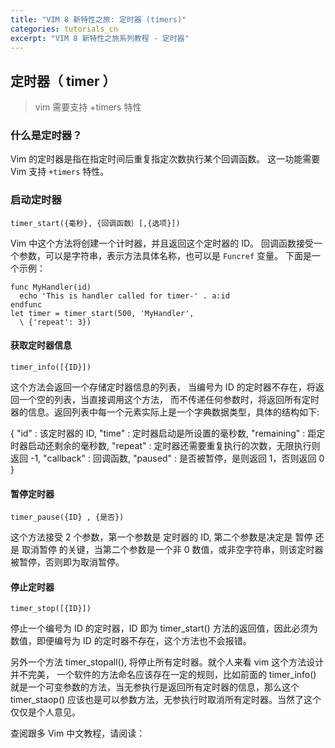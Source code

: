 ```yaml
---
title: "VIM 8 新特性之旅: 定时器 (timers)"
categories: tutorials_cn
excerpt: "VIM 8 新特性之旅系列教程 - 定时器"
---
```


## 定时器（ timer ）
> vim 需要支持 +timers 特性

### 什么是定时器？

Vim 的定时器是指在指定时间后重复指定次数执行某个回调函数。 这一功能需要 Vim 支持 `+timers` 特性。

### 启动定时器

`timer_start({毫秒}, {回调函数｝[,{选项}])`

Vim 中这个方法将创建一个计时器，并且返回这个定时器的 ID。 回调函数接受一个参数，可以是字符串，表示方法具体名称，也可以是 `Funcref` 变量。 下面是一个示例：

```vim
func MyHandler(id)
  echo 'This is handler called for timer-' . a:id
endfunc
let timer = timer_start(500, 'MyHandler',
  \ {'repeat': 3})
```

#### 获取定时器信息

`timer_info([{ID}])`

这个方法会返回一个存储定时器信息的列表， 当编号为 ID 的定时器不存在，将返回一个空的列表，当直接调用这个方法， 而不传递任何参数时，将返回所有定时器的信息。返回列表中每一个元素实际上是一个字典数据类型，具体的结构如下:


   {
     "id" : 该定时器的 ID,
     "time" : 定时器启动是所设置的毫秒数,
     "remaining" : 距定时器启动还剩余的毫秒数,
     "repeat" : 定时器还需要重复执行的次数，无限执行则返回 -1,
     "callback" : 回调函数,
     "paused" : 是否被暂停，是则返回 1，否则返回 0
   }
     
#### 暂停定时器

`timer_pause({ID} , {是否})`

这个方法接受 2 个参数，第一个参数是 定时器的 ID, 第二个参数是决定是 暂停 还是 取消暂停 的关键，当第二个参数是一个非 0 数值，或非空字符串，则该定时器被暂停，否则即为取消暂停。

#### 停止定时器

`timer_stop([{ID}])`

停止一个编号为 ID 的定时器，ID 即为 timer_start() 方法的返回值，因此必须为数值，即便编号为 ID 的定时器不存在，这个方法也不会报错。

另外一个方法 timer_stopall(), 将停止所有定时器。就个人来看 vim 这个方法设计并不完美， 一个软件的方法命名应该存在一定的规则，比如前面的 timer_info() 就是一个可变参数的方法，当无参执行是返回所有定时器的信息，那么这个 timer_staop() 应该也是可以参数方法，无参执行时取消所有定时器。当然了这个仅仅是个人意见。

查阅跟多 Vim 中文教程，请阅读： 
